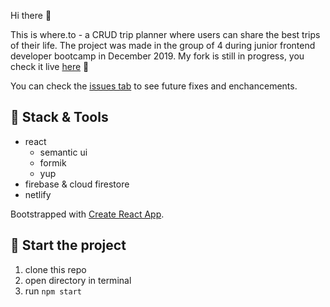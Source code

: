 Hi there :wave: 

This is where.to - a CRUD trip planner where users can share the best trips of their life.
The project was made in the group of 4 during junior frontend developer bootcamp in December 2019.
My fork is still in progress, you check it live [here](https://wayto.netlify.app/) :rocket:

You can check the [issues tab](https://github.com/Rednaxela700/whereto/issues) to see future fixes and enchancements.

## :wrench: Stack & Tools
- react
  - semantic ui
  - formik
  - yup
- firebase & cloud firestore
- netlify

Bootstrapped with [Create React App](https://github.com/facebook/create-react-app).

## :electric_plug: Start the project

1. clone this repo
2. open directory in terminal
3. run `npm start`

